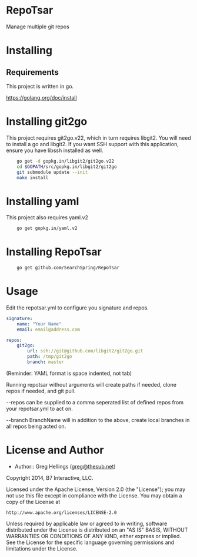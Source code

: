 RepoTsar
========

Manage multiple git repos

Installing
==========

## Requirements
This project is written in go.

https://golang.org/doc/install

# Installing git2go

This project requires git2go.v22, which in turn requires libgit2.  You will need to install a go and libgit2.  If you want SSH support with this application, ensure you have libssh installed as well.


```bash
    go get -d gopkg.in/libgit2/git2go.v22
    cd $GOPATH/src/gopkg.in/libgit2/git2go
    git submodule update --init 
    make install
```

# Installing yaml

This project also requires yaml.v2

```bash
    go get gopkg.in/yaml.v2
```

# Installing RepoTsar

```bash
    go get github.com/SearchSpring/RepoTsar
``` 


Usage
=====

Edit the repotsar.yml to configure you signature and repos.

```YAML
signature:
    name: "Your Name"
    email: email@address.com

repos:
    git2go:
        url: ssh://git@github.com/libgit2/git2go.git
        path: /tmp/git2go
        branch: master

```
(Reminder: YAML format is space indented, not tab)

Running repotsar without arguments will create paths if needed, clone repos if needed, and git pull.

--repos can be supplied to a comma seperated list of defined repos from your repotsar.yml to act on.

--branch BranchName will in addition to the above, create local branches in all repos being acted on.


License and Author
==================

* Author:: Greg Hellings (<greg@thesub.net>)


Copyright 2014, B7 Interactive, LLC.

Licensed under the Apache License, Version 2.0 (the "License");
you may not use this file except in compliance with the License.
You may obtain a copy of the License at

    http://www.apache.org/licenses/LICENSE-2.0

Unless required by applicable law or agreed to in writing, software
distributed under the License is distributed on an "AS IS" BASIS,
WITHOUT WARRANTIES OR CONDITIONS OF ANY KIND, either express or implied.
See the License for the specific language governing permissions and
limitations under the License.
